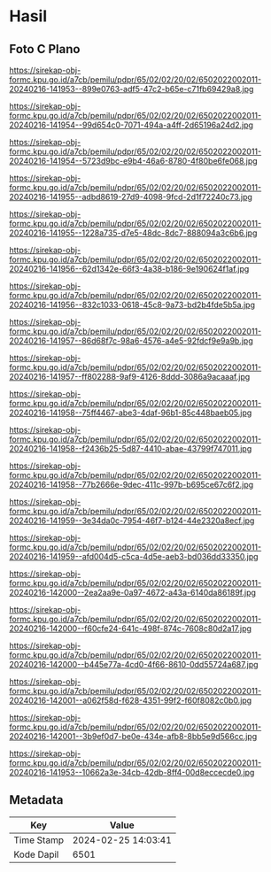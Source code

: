 # Hasil

## Foto C Plano

https://sirekap-obj-formc.kpu.go.id/a7cb/pemilu/pdpr/65/02/02/20/02/6502022002011-20240216-141953--899e0763-adf5-47c2-b65e-c71fb69429a8.jpg

https://sirekap-obj-formc.kpu.go.id/a7cb/pemilu/pdpr/65/02/02/20/02/6502022002011-20240216-141954--99d654c0-7071-494a-a4ff-2d65196a24d2.jpg

https://sirekap-obj-formc.kpu.go.id/a7cb/pemilu/pdpr/65/02/02/20/02/6502022002011-20240216-141954--5723d9bc-e9b4-46a6-8780-4f80be6fe068.jpg

https://sirekap-obj-formc.kpu.go.id/a7cb/pemilu/pdpr/65/02/02/20/02/6502022002011-20240216-141955--adbd8619-27d9-4098-9fcd-2d1f72240c73.jpg

https://sirekap-obj-formc.kpu.go.id/a7cb/pemilu/pdpr/65/02/02/20/02/6502022002011-20240216-141955--1228a735-d7e5-48dc-8dc7-888094a3c6b6.jpg

https://sirekap-obj-formc.kpu.go.id/a7cb/pemilu/pdpr/65/02/02/20/02/6502022002011-20240216-141956--62d1342e-66f3-4a38-b186-9e190624f1af.jpg

https://sirekap-obj-formc.kpu.go.id/a7cb/pemilu/pdpr/65/02/02/20/02/6502022002011-20240216-141956--832c1033-0618-45c8-9a73-bd2b4fde5b5a.jpg

https://sirekap-obj-formc.kpu.go.id/a7cb/pemilu/pdpr/65/02/02/20/02/6502022002011-20240216-141957--86d68f7c-98a6-4576-a4e5-92fdcf9e9a9b.jpg

https://sirekap-obj-formc.kpu.go.id/a7cb/pemilu/pdpr/65/02/02/20/02/6502022002011-20240216-141957--ff802288-9af9-4126-8ddd-3086a9acaaaf.jpg

https://sirekap-obj-formc.kpu.go.id/a7cb/pemilu/pdpr/65/02/02/20/02/6502022002011-20240216-141958--75ff4467-abe3-4daf-96b1-85c448baeb05.jpg

https://sirekap-obj-formc.kpu.go.id/a7cb/pemilu/pdpr/65/02/02/20/02/6502022002011-20240216-141958--f2436b25-5d87-4410-abae-43799f747011.jpg

https://sirekap-obj-formc.kpu.go.id/a7cb/pemilu/pdpr/65/02/02/20/02/6502022002011-20240216-141958--77b2666e-9dec-411c-997b-b695ce67c6f2.jpg

https://sirekap-obj-formc.kpu.go.id/a7cb/pemilu/pdpr/65/02/02/20/02/6502022002011-20240216-141959--3e34da0c-7954-46f7-b124-44e2320a8ecf.jpg

https://sirekap-obj-formc.kpu.go.id/a7cb/pemilu/pdpr/65/02/02/20/02/6502022002011-20240216-141959--afd004d5-c5ca-4d5e-aeb3-bd036dd33350.jpg

https://sirekap-obj-formc.kpu.go.id/a7cb/pemilu/pdpr/65/02/02/20/02/6502022002011-20240216-142000--2ea2aa9e-0a97-4672-a43a-6140da86189f.jpg

https://sirekap-obj-formc.kpu.go.id/a7cb/pemilu/pdpr/65/02/02/20/02/6502022002011-20240216-142000--f60cfe24-641c-498f-874c-7608c80d2a17.jpg

https://sirekap-obj-formc.kpu.go.id/a7cb/pemilu/pdpr/65/02/02/20/02/6502022002011-20240216-142000--b445e77a-4cd0-4f66-8610-0dd55724a687.jpg

https://sirekap-obj-formc.kpu.go.id/a7cb/pemilu/pdpr/65/02/02/20/02/6502022002011-20240216-142001--a062f58d-f628-4351-99f2-f60f8082c0b0.jpg

https://sirekap-obj-formc.kpu.go.id/a7cb/pemilu/pdpr/65/02/02/20/02/6502022002011-20240216-142001--3b9ef0d7-be0e-434e-afb8-8bb5e9d566cc.jpg

https://sirekap-obj-formc.kpu.go.id/a7cb/pemilu/pdpr/65/02/02/20/02/6502022002011-20240216-141953--10662a3e-34cb-42db-8ff4-00d8eccecde0.jpg


## Metadata

| Key        | Value               |
| ---------- | ------------------- |
| Time Stamp | 2024-02-25 14:03:41 |
| Kode Dapil | 6501                |



